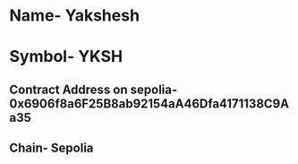 # Name- Yakshesh
# Symbol- YKSH
## Contract Address on sepolia- 0x6906f8a6F25B8ab92154aA46Dfa4171138C9Aa35
## Chain- Sepolia 